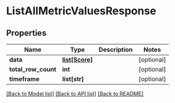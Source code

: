 # ListAllMetricValuesResponse

## Properties
Name | Type | Description | Notes
------------ | ------------- | ------------- | -------------
**data** | [**list[Score]**](Score.md) |  | [optional] 
**total_row_count** | **int** |  | [optional] 
**timeframe** | **list[str]** |  | [optional] 

[[Back to Model list]](../README.md#documentation-for-models) [[Back to API list]](../README.md#documentation-for-api-endpoints) [[Back to README]](../README.md)


